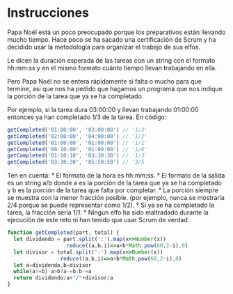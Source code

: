 # Instrucciones

<p>
Papa Noél está un poco preocupado porque los preparativos están llevando mucho tiempo. Hace poco se ha sacado una certificación de Scrum y ha decidido usar la metodología para organizar el trabajo de sus elfos.

Le dicen la duración esperada de las tareas con un string con el formato hh:mm:ss y en el mismo formato cuánto tiempo llevan trabajando en ella.

Pero Papa Noél no se entera rápidamente si falta o mucho para que termine, así que nos ha pedido que hagamos un programa que nos indique la porción de la tarea que ya se ha completado.

Por ejemplo, si la tarea dura 03:00:00 y llevan trabajando 01:00:00 entonces ya han completado 1/3 de la tarea. En código:
</p>

```js
getCompleted('01:00:00', '03:00:00') // '1/3'
getCompleted('02:00:00', '04:00:00') // '1/2'
getCompleted('01:00:00', '01:00:00') // '1/1'
getCompleted('00:10:00', '01:00:00') // '1/6'
getCompleted('01:10:10', '03:30:30') // '1/3'
getCompleted('03:30:30', '05:50:50') // '3/5
```

<p>
Ten en cuenta:
 ° El formato de la hora es hh:mm:ss.
 ° El formato de la salida es un string a/b donde a es la porción de la tarea que ya se ha completado y b es la porción de la tarea que falta por completar.
 ° La porción siempre se muestra con la menor fracción posible. (por ejemplo, nunca se mostraría 2/4 porque se puede representar como 1/2).
 ° Si ya se ha completado la tarea, la fracción sería 1/1.
 ° Ningun elfo ha sido maltradado durante la ejecución de este reto ni han tenido que usar Scrum de verdad.
</p>

```js
function getCompleted(part, total) {
  let dividendo = part.split(':').map(x=>Number(x))
                  .reduce((a,b,i)=>a+b*Math.pow(60,2-i),0)
  let divisor = total.split(':').map(x=>Number(x))
                .reduce((a,b,i)=>a+b*Math.pow(60,2-i),0)
  let a=dividendo,b=divisor
  while(a!=b) a>b?a-=b:b-=a
  return dividendo/a+"/"+divisor/a
}
```
